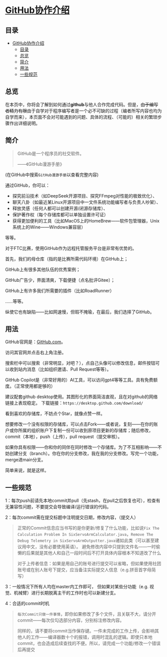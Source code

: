 # [GitHub协作介绍](README.md)

## 目录

- [GitHub协作介绍](#github协作介绍)
  - [目录](#目录)
  - [总览](#总览)
  - [简介](#简介)
  - [用法](#用法)
  - [一些规范](#一些规范)

## 总览

在本页中，你将会了解到如何通过**github**与他人合作完成代码。但是，~~由于编写者精力有限~~由于自学对于程序编写者是一个必不可缺的过程（编者所写内容也均为自学而来），本页面不会对可能遇到的问题、具体的流程、（可能的）相关的繁琐步骤作出详细说明。

## 简介

> GitHub是一个程序员的社交软件。
>
> ——《GitHub漫游手册》

(在GitHub中搜索`GitHub漫游手册`以查看完整内容)

通过GitHub，你可以：

- 探究前沿技术（如DeepSeek开源项目、探究FFmpeg对性能的极致优化）、
- 聊天八卦（如最近某Linux开源项目中一文件系统功能编写者与负责人吵架）、
- 释放灵感（任何人都可以创建开源/闭源存储库）、
- 保护著作权（每个存储库都可以单独设置许可证）
- 获得更加便利的工具（比如MacOS上的HomeBrew——软件包管理器，Unix系统上的Wine——Windows兼容层）

等等。

对于FTC比赛，使用GitHub作为远程托管服务平台是非常有优势的。

首先，我们的母仓库（指的是比赛所需代码环境）在GitHub上；

GitHub上有很多其他队伍的优秀案例；

GitHub广告少，界面清爽，下载便捷（点名批评Gitee）；

GitHub上有许多我们所需要的插件（比如RoadRunner）

......等等。

纵使它也有缺陷——比如网速慢，但瑕不掩瑜，在最后，我们选择了GitHub。

## 用法

GitHub官网是：[GitHub.com](https://github.com)。

访问其官网并点击右上角注册。

搜索栏中可以搜索（非常明显，对吧？），点自己头像可以修改信息，邮件按钮可以收到站内消息（比如组织邀请、Pull Request等等）。

GitHub Copilot是（非常好用的）AI工具，可以访问gpt4等等工具。具有免费额度。（正常使用都是够的）

建议配套github desktop使用。其图形化的界面简洁直观，且在对github的网络链接上表现稳定。
下载链接：`https://desktop.github.com/download/`

看到喜欢的存储库，不妨点个Star，就像点赞一样。

想要修改一个没有权限的存储库，可以点击Fork——或者说，复刻——在你的账户或你所属的组织账户下复制一份可以收到原项目更新的存储库；随后修改，commit（本地），push（上传），pull request（提交审核）。

如果你具有权限——你和你的同伴在同时修改一个存储库。为了不互相影响——不妨创建分支（branch）。你在你的分支修改，我在我的分支修改。写完一个功能，merge进main分支。

简单来说，就是这样。

## 一些规范

1：每次push前请先本地commit并pull（先stash，在pull之后恢复也可），检查有无兼容性问题，不要提交会导致编译/运行错误的代码。

2：每次commit需在提交标题中注明提交日期，修改内容，（提交人）
> 正常的Commit信息应当书写的是你更新/修复了什么功能，比如说`Fix The Calculation Problem In SixServoArmCalculator.java`，`Remove The Debug Telemetry in SixServoArmOutputter.java`诸如此类（可以甚至建议用中文，没有必要使用英语）。 避免修改内容中只提到文件名——一时偷懒的后果就是其他人和自己一段时间后不打开具体内容根本不知道改了什么
>
> 对于上传者信息：如果是用自己的账号进行提交可以省略，但如果使用社团账号或在别人账号下提交，应当备注实际提交人信息（e.g.拼音首字母简写）

3：一般情况下所有人均在master内工作即可， 但如果对某些分功能（e.g. 视觉、机械臂）进行长期脱离主干的工作时也可以新建分支。

4：合适的commit时机
>`每次Commit只做一件事情`，即你如果修改了多个文件，且关联不大，请分开commit——每次仅勾选部分内容，分别标注修改内容。
>
> 同样的，请不要将commit当作保存键。一件未完成的工作上传，会影响其他人的工作——编译器数十个的报错，调用时混乱的逻辑。即使只本地commit，也会造成后续查找的不便。所以，请完成一个功能/修改一个错误后再提交
